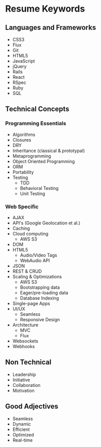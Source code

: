 # Resume Keywords

## Languages and Frameworks

* CSS3
* Flux
* Git
* HTML5
* JavaScript
* jQuery
* Rails
* React
* RSpec
* Ruby
* SQL

## Technical Concepts

### Programming Essentials
* Algorithms
* Closures
* DRY
* Inheritance (classical & prototypal)
* Metaprogramming
* Object Oriented Programming
* ORM
* Portability
* Testing
  * TDD
  * Behavioral Testing
  * Unit Testing

### Web Specific
* AJAX
* API's (Google Geolocation et al.)
* Caching
* Cloud computing
  * AWS S3
* DOM
* HTML5
  * Audio/Video Tags
  * WebAudio API
* JSON
* REST & CRUD
* Scaling & Optimizations
  * AWS S3
  * Bootstrapping data
  * Eager/pre-loading data
  * Database Indexing
* Single-page Apps
* UI/UX
  * Seamless
  * Responsive Design
* Architecture
  * MVC
  * Flux
* Websockets
* Webhooks

## Non Technical

* Leadership
* Initiative
* Collaboration
* Motivation

## Good Adjectives
* Seamless
* Dynamic
* Efficient
* Optimized
* Real-time
